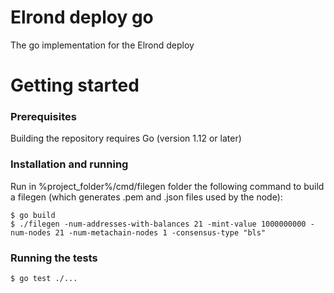 # Elrond deploy go

The go implementation for the Elrond deploy

# Getting started

### Prerequisites

Building the repository requires Go (version 1.12 or later)

### Installation and running

Run in  %project_folder%/cmd/filegen folder the following command to build a filegen (which generates .pem and .json
 files used by the node):
 
 ```
 $ go build
$ ./filegen -num-addresses-with-balances 21 -mint-value 1000000000 -num-nodes 21 -num-metachain-nodes 1 -consensus-type "bls"
 ```
 
### Running the tests
```
$ go test ./...
```
